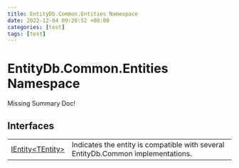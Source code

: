 ```yaml
---
title: EntityDb.Common.Entities Namespace
date: 2022-12-04 09:20:52 +00:00
categories: [test]
tags: [test]
---
```


# EntityDb.Common.Entities Namespace
Missing Summary Doc!
## Interfaces
<table><tr><td><!--/posts/dotnet-entitydb-common-entities-ientity`1--><a href='#'>IEntity&lt;TEntity&gt;</a></td><td>
Indicates the entity is compatible with several EntityDb.Common implementations.
</td></tr></table>
